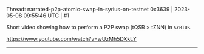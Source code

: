 Thread: narrated-p2p-atomic-swap-in-syrius-on-testnet
0x3639 | 2023-05-08 09:55:46 UTC | #1

Short video showing how to perform a P2P swap (tQSR > tZNN) in `SYRIUS`.

https://www.youtube.com/watch?v=wUzMh5DXkLY

-------------------------


